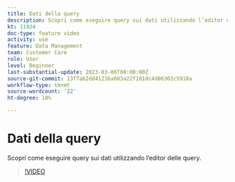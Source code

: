 ```yaml
---
title: Dati della query
description: Scopri come eseguire query sui dati utilizzando l’editor delle query.
kt: 11924
doc-type: feature video
activity: use
feature: Data Management
team: Customer Care
role: User
level: Beginner
last-substantial-update: 2023-03-06T00:00:00Z
source-git-commit: 13f7ab2dd41216a603a22f181dc4d06302c5918a
workflow-type: tm+mt
source-wordcount: '22'
ht-degree: 18%

---
```



# Dati della query

Scopri come eseguire query sui dati utilizzando l’editor delle query.

>[!VIDEO](https://video.tv.adobe.com/v/3415814?quality=12&learn=on)
